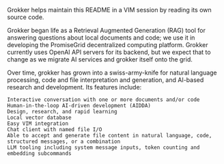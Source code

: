 Grokker helps maintain this README in a VIM session by reading its own source code.

Grokker began life as a Retrieval Augmented Generation (RAG) tool for answering questions about local documents and code; we use it in developing the PromiseGrid decentralized computing platform. Grokker currently uses OpenAI API servers for its backend, but we expect that to change as we migrate AI services and grokker itself onto the grid.

Over time, grokker has grown into a swiss-army-knife for natural language processing, code and file interpretation and generation, and AI-based research and development. Its features include:

    Interactive conversation with one or more documents and/or code
    Human-in-the-loop AI-driven development (AIDDA)
    Design, research, and rapid learning
    Local vector database
    Easy VIM integration
    Chat client with named file I/O
    Able to accept and generate file content in natural language, code, structured messages, or a combination
    LLM tooling including system message inputs, token counting and embedding subcommands
